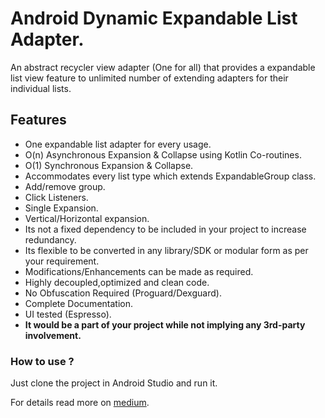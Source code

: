 # Android Dynamic Expandable List Adapter.
An abstract recycler view adapter (One for all) that provides a expandable list view feature to unlimited number of extending adapters for their individual lists.

## Features
 - One expandable list adapter for every usage.
 - O(n) Asynchronous Expansion & Collapse using Kotlin Co-routines.
 - O(1) Synchronous Expansion & Collapse.
 - Accommodates every list type which extends ExpandableGroup class.
 - Add/remove group.
 - Click Listeners.
 - Single Expansion.
 - Vertical/Horizontal expansion.
 - Its not a fixed dependency to be included in your project to increase redundancy.
 - Its flexible to be converted in any library/SDK or modular form as per your requirement.
 - Modifications/Enhancements can be made as required.
 - Highly decoupled,optimized and clean code.
 - No Obfuscation Required (Proguard/Dexguard).
 - Complete Documentation.
 - UI tested (Espresso).
 - **It would be a part of your project while not implying any 3rd-party involvement.**
 
 ### How to use ?

   Just clone the project in Android Studio and run it.
  
   For details read more on [medium](https://android.jlelse.eu/search-on-recycler-view-android-e7661479481).
